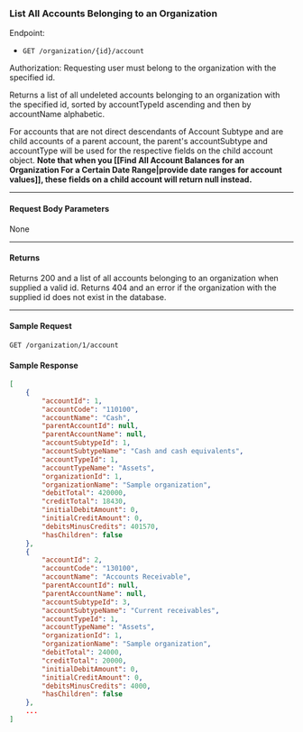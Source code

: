 ### List All Accounts Belonging to an Organization
Endpoint: <br/>
- `GET /organization/{id}/account` 

Authorization: Requesting user must belong to the organization with the specified id.

Returns a list of all undeleted accounts belonging to an organization with the specified id, sorted by accountTypeId ascending and then by accountName alphabetic.

For accounts that are not direct descendants of Account Subtype and are child accounts of a parent account, the parent's accountSubtype and accountType will be used for the respective fields on the child account object. **Note that when you [[Find All Account Balances for an Organization For a Certain Date Range|provide date ranges for account values]], these fields on a child account will return null instead.**
___
#### Request Body Parameters
None
___
#### Returns
Returns 200 and a list of all accounts belonging to an organization when supplied a valid id. Returns 404 and an error if the organization with the supplied id does not exist in the database.
___
#### Sample Request
`GET /organization/1/account`
<br/>

#### Sample Response
```json
[
    {
        "accountId": 1,
        "accountCode": "110100",
        "accountName": "Cash",
        "parentAccountId": null,
        "parentAccountName": null,
        "accountSubtypeId": 1,
        "accountSubtypeName": "Cash and cash equivalents",
        "accountTypeId": 1,
        "accountTypeName": "Assets",
        "organizationId": 1,
        "organizationName": "Sample organization",
        "debitTotal": 420000,
        "creditTotal": 18430,
        "initialDebitAmount": 0,
        "initialCreditAmount": 0,
        "debitsMinusCredits": 401570,
        "hasChildren": false
    },
    {
        "accountId": 2,
        "accountCode": "130100",
        "accountName": "Accounts Receivable",
        "parentAccountId": null,
        "parentAccountName": null,
        "accountSubtypeId": 3,
        "accountSubtypeName": "Current receivables",
        "accountTypeId": 1,
        "accountTypeName": "Assets",
        "organizationId": 1,
        "organizationName": "Sample organization",
        "debitTotal": 24000,
        "creditTotal": 20000,
        "initialDebitAmount": 0,
        "initialCreditAmount": 0,
        "debitsMinusCredits": 4000,
        "hasChildren": false
    },
	...
]
```